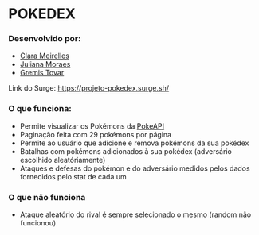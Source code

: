 # POKEDEX

### Desenvolvido por: 
- [Clara Meirelles](https://github.com/ClaraMeirelles)
- [Juliana Moraes](https://github.com/jhmoraes)
- [Gremis Tovar](https://github.com/Gremis)

Link do Surge: https://projeto-pokedex.surge.sh/

### O que funciona:
- Permite visualizar os Pokémons da [PokeAPI](https://pokeapi.co/)
- Paginação feita com 29 pokémons por página
- Permite ao usuário que adicione e remova pokémons da sua pokédex
- Batalhas com pokémons adicionados à sua pokédex (adversário escolhido aleatóriamente)
- Ataques e defesas do pokémon e do adversário medidos pelos dados fornecidos pelo stat de cada um
### O que não funciona
- Ataque aleatório do rival é sempre selecionado o mesmo (random não funcionou)
